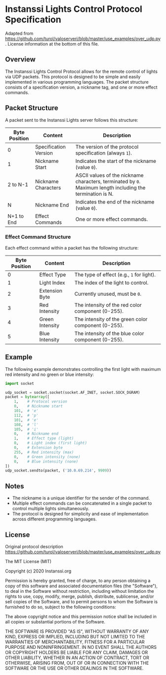 # Instanssi Lights Control Protocol Specification
Adapted from https://github.com/turol/valoserveri/blob/master/use_examples/over_udp.py. License information at the bottom of this file.

## Overview

The Instanssi Lights Control Protocol allows for the remote control of lights via UDP packets. This protocol is designed to be simple and easily implemented in various programming languages. The packet structure consists of a specification version, a nickname tag, and one or more effect commands.

## Packet Structure

A packet sent to the Instanssi Lights server follows this structure:

| Byte Position | Content                       | Description                                              |
|---------------|-------------------------------|----------------------------------------------------------|
| 0             | Specification Version         | The version of the protocol specification (always `1`).  |
| 1             | Nickname Start                | Indicates the start of the nickname (value `0`).         |
| 2 to N-1      | Nickname Characters           | ASCII values of the nickname characters, terminated by `0`. Maximum length including the termination is N. |
| N             | Nickname End                  | Indicates the end of the nickname (value `0`).           |
| N+1 to End    | Effect Commands               | One or more effect commands.                              |

### Effect Command Structure

Each effect command within a packet has the following structure:

| Byte Position | Content           | Description                                            |
|---------------|-------------------|--------------------------------------------------------|
| 0             | Effect Type       | The type of effect (e.g., `1` for light).              |
| 1             | Light Index       | The index of the light to control.                     |
| 2             | Extension Byte    | Currently unused, must be `0`.                         |
| 3             | Red Intensity     | The intensity of the red color component (0-255).      |
| 4             | Green Intensity   | The intensity of the green color component (0-255).    |
| 5             | Blue Intensity    | The intensity of the blue color component (0-255).     |

## Example

The following example demonstrates controlling the first light with maximum red intensity and no green or blue intensity:

```python
import socket

udp_socket = socket.socket(socket.AF_INET, socket.SOCK_DGRAM)
packet = bytearray([
    1,    # Protocol version
    0,    # Nickname start
    101,  # 'e'
    112,  # 'p'
    101,  # 'e'
    108,  # 'l'
    105,  # 'i'
    0,    # Nickname end
    1,    # Effect type (light)
    0,    # Light index (first light)
    0,    # Extension byte
    255,  # Red intensity (max)
    0,    # Green intensity (none)
    0,    # Blue intensity (none)
])
udp_socket.sendto(packet, ('10.0.69.214', 9909))
```

## Notes

- The nickname is a unique identifier for the sender of the command.
- Multiple effect commands can be concatenated in a single packet to control multiple lights simultaneously.
- The protocol is designed for simplicity and ease of implementation across different programming languages.

## License

Original protocol description https://github.com/turol/valoserveri/blob/master/use_examples/over_udp.py

The MIT License (MIT)

Copyright (c) 2020 Instanssi.org

Permission is hereby granted, free of charge, to any person obtaining a copy
of this software and associated documentation files (the "Software"), to deal
in the Software without restriction, including without limitation the rights
to use, copy, modify, merge, publish, distribute, sublicense, and/or sell
copies of the Software, and to permit persons to whom the Software is
furnished to do so, subject to the following conditions:

The above copyright notice and this permission notice shall be included in all
copies or substantial portions of the Software.

THE SOFTWARE IS PROVIDED "AS IS", WITHOUT WARRANTY OF ANY KIND, EXPRESS OR
IMPLIED, INCLUDING BUT NOT LIMITED TO THE WARRANTIES OF MERCHANTABILITY,
FITNESS FOR A PARTICULAR PURPOSE AND NONINFRINGEMENT. IN NO EVENT SHALL THE
AUTHORS OR COPYRIGHT HOLDERS BE LIABLE FOR ANY CLAIM, DAMAGES OR OTHER
LIABILITY, WHETHER IN AN ACTION OF CONTRACT, TORT OR OTHERWISE, ARISING FROM,
OUT OF OR IN CONNECTION WITH THE SOFTWARE OR THE USE OR OTHER DEALINGS IN THE
SOFTWARE.

